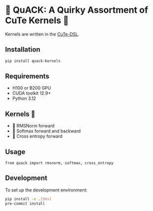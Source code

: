 # 🦆 QuACK: A Quirky Assortment of CuTe Kernels 🦆

Kernels are written in the [CuTe-DSL](https://docs.nvidia.com/cutlass/media/docs/pythonDSL/cute_dsl_general/dsl_introduction.html).

## Installation

``` bash
pip install quack-kernels
```

## Requirements

- H100 or B200 GPU
- CUDA toolkit 12.9+
- Python 3.12

## Kernels 🐥

- 🦆 RMSNorm forward
- 🦆 Softmax forward and backward
- 🦆 Cross entropy forward


## Usage

```
from quack import rmsnorm, softmax, cross_entropy
```

## Development

To set up the development environment:

```bash
pip install -e .[dev]
pre-commit install
```
